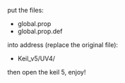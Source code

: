 put the files:
- global.prop
- global.prop.def

into address (replace the original file):
- Keil_v5/UV4/

then open the keil 5, enjoy!
